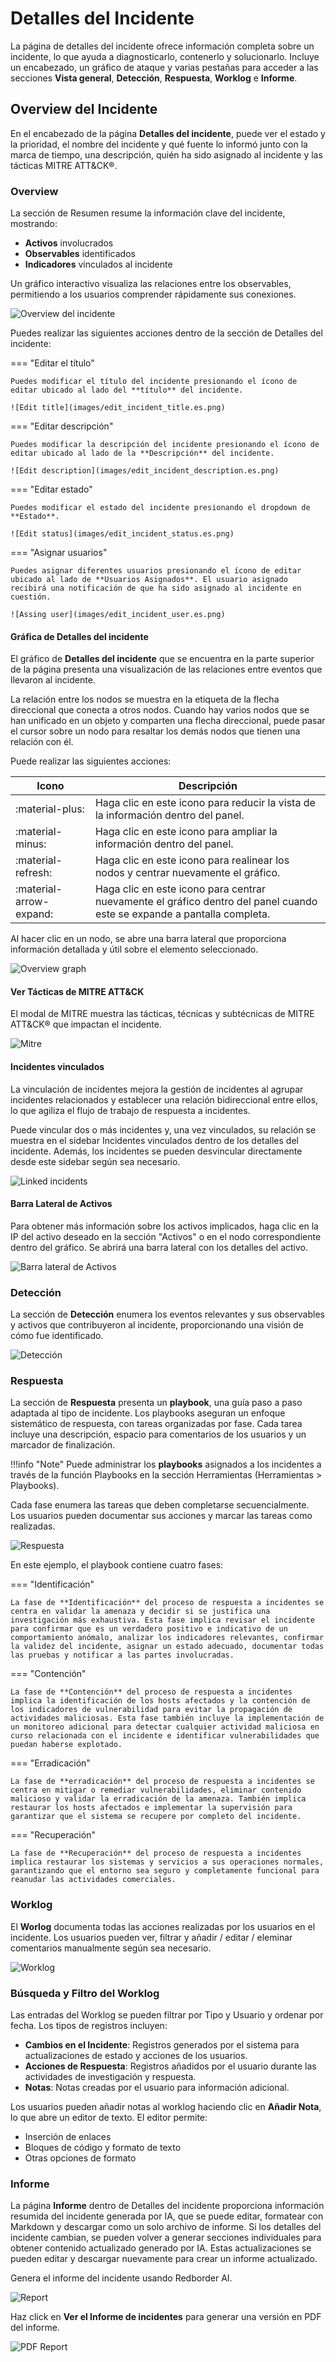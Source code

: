 # Detalles del Incidente

La página de detalles del incidente ofrece información completa sobre un incidente, lo que ayuda a diagnosticarlo, contenerlo y solucionarlo. Incluye un encabezado, un gráfico de ataque y varias pestañas para acceder a las secciones **Vista general**, **Detección**, **Respuesta**, **Worklog** e **Informe**.

## Overview del Incidente

En el encabezado de la página **Detalles del incidente**, puede ver el estado y la prioridad, el nombre del incidente y qué fuente lo informó junto con la marca de tiempo, una descripción, quién ha sido asignado al incidente y las tácticas MITRE ATT&CK®.

### Overview

La sección de Resumen resume la información clave del incidente, mostrando:

- **Activos** involucrados
- **Observables** identificados
- **Indicadores** vinculados al incidente

Un gráfico interactivo visualiza las relaciones entre los observables, permitiendo a los usuarios comprender rápidamente sus conexiones.

![Overview del incidente](images/incidents_overview.es.png)

Puedes realizar las siguientes acciones dentro de la sección de Detalles del incidente:

=== "Editar el título"

    Puedes modificar el título del incidente presionando el ícono de editar ubicado al lado del **título** del incidente.

    ![Edit title](images/edit_incident_title.es.png)

=== "Editar descripción"

    Puedes modificar la descripción del incidente presionando el ícono de editar ubicado al lado de la **Descripción** del incidente.

    ![Edit description](images/edit_incident_description.es.png)

=== "Editar estado"

    Puedes modificar el estado del incidente presionando el dropdown de **Estado**.

    ![Edit status](images/edit_incident_status.es.png)

=== "Asignar usuarios"

    Puedes asignar diferentes usuarios presionando el ícono de editar ubicado al lado de **Usuarios Asignados**. El usuario asignado recibirá una notificación de que ha sido asignado al incidente en cuestión.

    ![Assing user](images/edit_incident_user.es.png)

#### Gráfica de Detalles del incidente

El gráfico de **Detalles del incidente** que se encuentra en la parte superior de la página presenta una visualización de las relaciones entre eventos que llevaron al incidente.

La relación entre los nodos se muestra en la etiqueta de la flecha direccional que conecta a otros nodos. Cuando hay varios nodos que se han unificado en un objeto y comparten una flecha direccional, puede pasar el cursor sobre un nodo para resaltar los demás nodos que tienen una relación con él.

Puede realizar las siguientes acciones:

| Icono                   | Descripción                                                                                                             |
| ----------------------- | ----------------------------------------------------------------------------------------------------------------------- |
| :material-plus:         | Haga clic en este icono para reducir la vista de la información dentro del panel.                                       |
| :material-minus:        | Haga clic en este icono para ampliar la información dentro del panel.                                                   |
| :material-refresh:      | Haga clic en este icono para realinear los nodos y centrar nuevamente el gráfico.                                       |
| :material-arrow-expand: | Haga clic en este icono para centrar nuevamente el gráfico dentro del panel cuando este se expande a pantalla completa. |

Al hacer clic en un nodo, se abre una barra lateral que proporciona información detallada y útil sobre el elemento seleccionado.

![Overview graph](images/overview_graph_sidebar.es.png)

#### Ver Tácticas de MITRE ATT&CK 

El modal de MITRE muestra las tácticas, técnicas y subtécnicas de MITRE ATT&CK® que impactan el incidente.

![Mitre](images/mitre.es.png)

#### Incidentes vinculados

La vinculación de incidentes mejora la gestión de incidentes al agrupar incidentes relacionados y establecer una relación bidireccional entre ellos, lo que agiliza el flujo de trabajo de respuesta a incidentes.

Puede vincular dos o más incidentes y, una vez vinculados, su relación se muestra en el sidebar Incidentes vinculados dentro de los detalles del incidente. Además, los incidentes se pueden desvincular directamente desde este sidebar según sea necesario.

![Linked incidents](images/linked_incidents.es.png)

#### Barra Lateral de Activos

Para obtener más información sobre los activos implicados, haga clic en la IP del activo deseado en la sección "Activos" o en el nodo correspondiente dentro del gráfico. Se abrirá una barra lateral con los detalles del activo.

![Barra lateral de Activos](images/assets_sidebar.es.png)

### Detección

La sección de **Detección** enumera los eventos relevantes y sus observables y activos que contribuyeron al incidente, proporcionando una visión de cómo fue identificado.

![Detección](images/incidents_detection.es.png)

### Respuesta

La sección de **Respuesta** presenta un **playbook**, una guía paso a paso adaptada al tipo de incidente. Los playbooks aseguran un enfoque sistemático de respuesta, con tareas organizadas por fase. Cada tarea incluye una descripción, espacio para comentarios de los usuarios y un marcador de finalización.

!!!info "Note"
    Puede administrar los **playbooks** asignados a los incidentes a través de la función Playbooks en la sección Herramientas (Herramientas > Playbooks).

Cada fase enumera las tareas que deben completarse secuencialmente. Los usuarios pueden documentar sus acciones y marcar las tareas como realizadas.

![Respuesta](images/incidents_response.es.png)

En este ejemplo, el playbook contiene cuatro fases:

=== "Identificación"

    La fase de **Identificación** del proceso de respuesta a incidentes se centra en validar la amenaza y decidir si se justifica una investigación más exhaustiva. Esta fase implica revisar el incidente para confirmar que es un verdadero positivo e indicativo de un comportamiento anómalo, analizar los indicadores relevantes, confirmar la validez del incidente, asignar un estado adecuado, documentar todas las pruebas y notificar a las partes involucradas.

=== "Contención"

    La fase de **Contención** del proceso de respuesta a incidentes implica la identificación de los hosts afectados y la contención de los indicadores de vulnerabilidad para evitar la propagación de actividades maliciosas. Esta fase también incluye la implementación de un monitoreo adicional para detectar cualquier actividad maliciosa en curso relacionada con el incidente e identificar vulnerabilidades que puedan haberse explotado.

=== "Erradicación"

    La fase de **erradicación** del proceso de respuesta a incidentes se centra en mitigar o remediar vulnerabilidades, eliminar contenido malicioso y validar la erradicación de la amenaza. También implica restaurar los hosts afectados e implementar la supervisión para garantizar que el sistema se recupere por completo del incidente.

=== "Recuperación"

    La fase de **Recuperación** del proceso de respuesta a incidentes implica restaurar los sistemas y servicios a sus operaciones normales, garantizando que el entorno sea seguro y completamente funcional para reanudar las actividades comerciales.

### Worklog

El **Worlog** documenta todas las acciones realizadas por los usuarios en el incidente. Los usuarios pueden ver, filtrar y añadir / editar / eleminar comentarios manualmente según sea necesario.

![Worklog](images/incidents_workload.es.png)

### Búsqueda y Filtro del Worklog

Las entradas del Worklog se pueden filtrar por Tipo y Usuario y ordenar por fecha. Los tipos de registros incluyen:

- **Cambios en el Incidente**: Registros generados por el sistema para actualizaciones de estado y acciones de los usuarios.
- **Acciones de Respuesta**: Registros añadidos por el usuario durante las actividades de investigación y respuesta.
- **Notas**: Notas creadas por el usuario para información adicional.

Los usuarios pueden añadir notas al worklog haciendo clic en **Añadir Nota**, lo que abre un editor de texto. El editor permite:

- Inserción de enlaces
- Bloques de código y formato de texto
- Otras opciones de formato

### Informe

La página **Informe** dentro de Detalles del incidente proporciona información resumida del incidente generada por IA, que se puede editar, formatear con Markdown y descargar como un solo archivo de informe. Si los detalles del incidente cambian, se pueden volver a generar secciones individuales para obtener contenido actualizado generado por IA. Estas actualizaciones se pueden editar y descargar nuevamente para crear un informe actualizado.

Genera el informe del incidente usando Redborder AI.

![Report](images/incidents_report.es.png)

Haz click en **Ver el Informe de incidentes** para generar una versión en PDF del informe.

![PDF Report](images/incidents_report_pdf.es.png)
